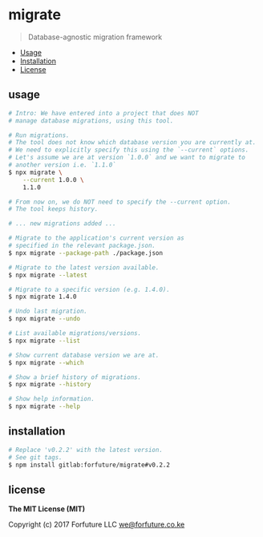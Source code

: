 # migrate

> Database-agnostic migration framework

* [Usage](#usage)
* [Installation](#installation)
* [License](#license)


<a name="usage"></a>
## usage

```bash
# Intro: We have entered into a project that does NOT
# manage database migrations, using this tool.

# Run migrations.
# The tool does not know which database version you are currently at.
# We need to explicitly specify this using the `--current` options.
# Let's assume we are at version `1.0.0` and we want to migrate to
# another version i.e. `1.1.0`
$ npx migrate \
    --current 1.0.0 \
    1.1.0

# From now on, we do NOT need to specify the --current option.
# The tool keeps history.

# ... new migrations added ...

# Migrate to the application's current version as
# specified in the relevant package.json.
$ npx migrate --package-path ./package.json

# Migrate to the latest version available.
$ npx migrate --latest

# Migrate to a specific version (e.g. 1.4.0).
$ npx migrate 1.4.0

# Undo last migration.
$ npx migrate --undo

# List available migrations/versions.
$ npx migrate --list

# Show current database version we are at.
$ npx migrate --which

# Show a brief history of migrations.
$ npx migrate --history

# Show help information.
$ npx migrate --help
```


<a name="installation"></a>
## installation

```bash
# Replace 'v0.2.2' with the latest version.
# See git tags.
$ npm install gitlab:forfuture/migrate#v0.2.2
```


<a name="license"></a>
## license

**The MIT License (MIT)**

Copyright (c) 2017 Forfuture LLC <we@forfuture.co.ke>
